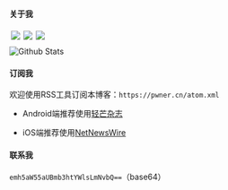 

#### 关于我

<p>    
    <a href="https://github.com/BytePrince" target="_blank">
    <img style="margin:3px" src="https://4m.cn/BrHHa" align="left" />
    </a>&nbsp;
    <a href="https://www.zhihu.com/people/zzZain" target="_blank">
    <img style="margin:3px" src="https://4m.cn/WLy5P" align="left" />
    </a>&nbsp;
    <a href="https://space.bilibili.com/223324122" target="_blank">
    <img style="margin:3px"  src="https://4m.cn/SkGaC" align="left" />
    </a>
</p>


![Github Stats](https://github-readme-stats.vercel.app/api?username=BytePrince&show_icons=true)


#### 订阅我

欢迎使用RSS工具订阅本博客：`https://pwner.cn/atom.xml`

- Android端推荐使用[轻芒杂志](https://www.coolapk.com/apk/com.wandoujia)

- iOS端推荐使用[NetNewsWire](https://apps.apple.com/cn/app/id1480640210)


#### 联系我

`emh5aW55aUBmb3htYWlsLmNvbQ==`（base64）

